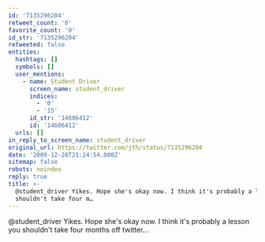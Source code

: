 ```yaml
---
id: '7135296204'
retweet_count: '0'
favorite_count: '0'
id_str: '7135296204'
retweeted: false
entities:
  hashtags: []
  symbols: []
  user_mentions:
    - name: Student Driver
      screen_name: student_driver
      indices:
        - '0'
        - '15'
      id_str: '14606412'
      id: '14606412'
  urls: []
in_reply_to_screen_name: student_driver
original_url: https://twitter.com/jth/status/7135296204
date: '2009-12-28T21:24:54.000Z'
sitemap: false
robots: noindex
reply: true
title: >-
  @student_driver Yikes. Hope she's okay now. I think it's probably a lesson you
  shouldn't take four m…
---
```


@student_driver Yikes. Hope she's okay now. I think it's probably a lesson you shouldn't take four months off twitter...